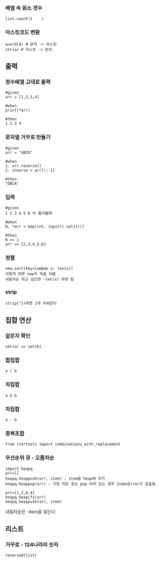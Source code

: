 ### 배열 속 원소 갯수
```
list.count(1    ) 
```
### 아스킷코드 변환
```
a=ord(A) # 문자 -> 아스킷 
chr(a) # 아스킷 -> 문자
```
## 출력
### 정수배열 고대로 출력
```
#given
arr = [1,2,3,4]

#when
print(*arr)

#then
1 2 3 4
```
### 문자열 거꾸로 만들기
```
#given
arr = "ABCD"

#when
1. arr.reverse()
2. inverse = arr[::-1]

#then
"DBCA"
```
### 입력
```
#given
1 2 3 4 5 6 이 들어올때

#when
N, *arr = map(int, input().split())

#then
N == 1
arr == [2,3,4,5,6]
```
### 정렬
```
new.sort(key=lambda x: len(x))
이렇게 하면 new가 직접 바뀜
내림차순 하고 싶으면 -len(x) 하면 됨
```

### strip 
```
strip("})하면 2개 지워진다
```
## 집합 연산

### 같은지 확인
```
set(a) == set(b)
```
### 합집합
```
a | b
```
### 차집합
```
a & b
```
### 차집합
```
a - b
```


### 

### 종복조합

```
from itertools import combinations_with_replacement
```

### 우선순위 큐 - 오름차순

```
import heapq
arr=[]
heapq.heappush(arr, item) : item을 heap에 추가
heapq.heappop(arr) : 가장 작은 원소 pop 비어 있는 경우 IndexError가 호출됨.

arr=[1,3,6,4]
heapq.heapify(arr)
heapq.heappush(arr, item)
```

내림차순은 -item을 넣는다

## 리스트
###  거꾸로 - 124나라의 숫자
```
reversed(list)
```
